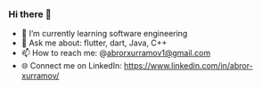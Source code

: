 ### Hi there 👋

- 🌱 I’m currently learning software engineering
- 💬 Ask me about: flutter, dart, Java, C++
- 📫 How to reach me: @abrorxurramov1@gmail.com
- 🌐 Connect me on LinkedIn: https://www.linkedin.com/in/abror-xurramov/
